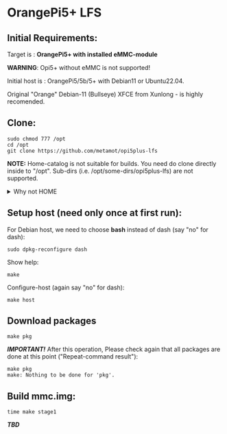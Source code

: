 # OrangePi5+ LFS

## Initial Requirements:

Target is : **OrangePi5+ with installed eMMC-module**
    
**WARNING**: Opi5+ without eMMC is not supported!

Initial host is : OrangePi5/5b/5+ with Debian11 or Ubuntu22.04.

Original "Orange" Debian-11 (Bullseye) XFCE from Xunlong - is highly recomended.

## Clone:

    sudo chmod 777 /opt
    cd /opt
    git clone https://github.com/metamot/opi5plus-lfs

**NOTE:** Home-catalog is not suitable for builds. You need do clone directly inside to "/opt". Sub-dirs (i.e. /opt/some-dirs/opi5plus-lfs) are not supported.

<details>
  <summary>Why not HOME</summary>
    You can remame "/opt/opiplus-lfs" for example, as "/opt/mysdk" or somthihg else. You can clone to different dir in opt,  as "git clone https://github.com/metamot/opi5plus-lfs my-new-sdk" or somethimg else. You can use different name.
    But you cant create something in "deep" below this.
</details>

## Setup host (need only once at first run):

For Debian host, we need to choose **bash** instead of dash (say "no" for dash):

    sudo dpkg-reconfigure dash

Show help:

    make

Configure-host (again say "no" for dash):

    make host

## Download packages

    make pkg

***IMPORTANT!*** After this operation, Please check again that all packages are done at this point ("Repeat-command result"):

    make pkg
    make: Nothing to be done for 'pkg'.

## Build mmc.img:

    time make stage1 

***TBD***
